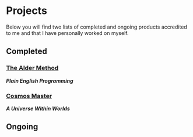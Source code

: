 # Projects
Below you will find two lists of completed and ongoing products accredited to me and that I have personally worked on myself.

## Completed

### [The Alder Method](https://trevorghseay.github.io/goto-Toggle/TheAlderMethod)
**_Plain English Programming_**

### [Cosmos Master](https://trevorghseay.github.io/goto-Toggle/CosmosMaster)
**_A Universe Within Worlds_**

## Ongoing
